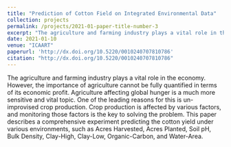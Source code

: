 ```yaml
---
title: "Prediction of Cotton Field on Integrated Environmental Data"
collection: projects
permalink: /projects/2021-01-paper-title-number-3
excerpt: "The agriculture and farming industry plays a vital role in the economy. However, the importance of agriculture cannot be fully quantified in terms of its economic profit..."
date: 2021-01-10
venue: "ICAART"
paperurl: 'http://dx.doi.org/10.5220/0010240707810786'
citation: "http://dx.doi.org/10.5220/0010240707810786" 
---
```

The agriculture and farming industry plays a vital role in the economy. However, the importance of agriculture cannot be fully quantified in terms of its economic profit. Agriculture affecting global hunger is a much more sensitive and vital topic. One of the leading reasons for this is un-improvised crop production. Crop production is affected by various factors, and monitoring those factors is the key to solving the problem. This paper describes a comprehensive experiment predicting the cotton yield under various environments, such as Acres Harvested, Acres Planted, Soil pH, Bulk Density, Clay-High, Clay-Low, Organic-Carbon, and Water-Area.